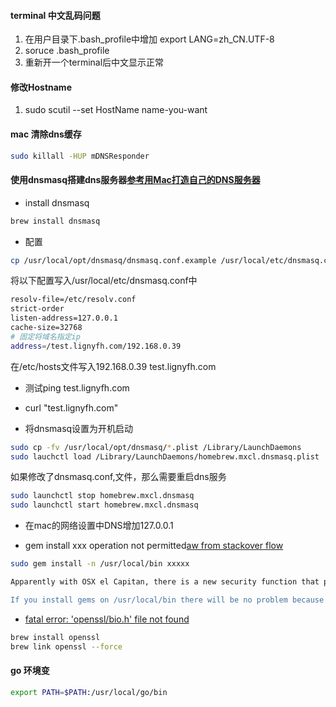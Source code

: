 
#### terminal 中文乱码问题
1. 在用户目录下.bash_profile中增加 export LANG=zh_CN.UTF-8
2. soruce .bash_profile
3. 重新开一个terminal后中文显示正常

#### 修改Hostname
1. sudo scutil --set HostName name-you-want

#### mac 清除dns缓存
``` bash
sudo killall -HUP mDNSResponder
```

#### 使用dnsmasq搭建dns服务器[参考用Mac打造自己的DNS服务器](http://www.jianshu.com/p/3dd22d7d86b2)
* install dnsmasq
``` bash
brew install dnsmasq
```
* 配置
``` bash
cp /usr/local/opt/dnsmasq/dnsmasq.conf.example /usr/local/etc/dnsmasq.conf
```

将以下配置写入/usr/local/etc/dnsmasq.conf中

``` bash
resolv-file=/etc/resolv.conf
strict-order
listen-address=127.0.0.1
cache-size=32768
# 固定将域名指定ip
address=/test.lignyfh.com/192.168.0.39
```
在/etc/hosts文件写入192.168.0.39 test.lignyfh.com

* 测试ping test.lignyfh.com
* curl "test.lignyfh.com"

* 将dnsmasq设置为开机启动
``` bash
sudo cp -fv /usr/local/opt/dnsmasq/*.plist /Library/LaunchDaemons
sudo lauchctl load /Library/LaunchDaemons/homebrew.mxcl.dnsmasq.plist
```

如果修改了dnsmasq.conf,文件，那么需要重启dns服务
``` bash
sudo launchctl stop homebrew.mxcl.dnsmasq
sudo launchctl start homebrew.mxcl.dnsmasq
```

* 在mac的网络设置中DNS增加127.0.0.1

* gem install xxx operation not permitted[aw from stackover flow](http://stackoverflow.com/a/32892222/1528524)
``` bash
sudo gem install -n /usr/local/bin xxxxx

Apparently with OSX el Capitan, there is a new security function that prevents you from modifying system files called Rootless. So you'll have 2 options:

If you install gems on /usr/local/bin there will be no problem because rootless doesn't affect this path.
```

* [fatal error: 'openssl/bio.h' file not found](http://stackoverflow.com/a/34731151/1528524)
``` bash
brew install openssl 
brew link openssl --force
```

#### go 环境变
``` bash
export PATH=$PATH:/usr/local/go/bin
```
